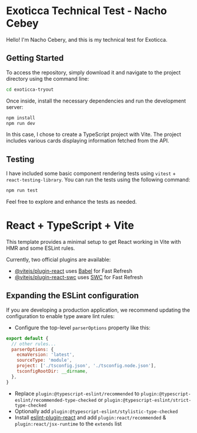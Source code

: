 # Exoticca Technical Test - Nacho Cebey

Hello! I'm Nacho Cebery, and this is my technical test for Exoticca.

## Getting Started

To access the repository, simply download it and navigate to the project directory using the command line:

```bash
cd exoticca-tryout
```

Once inside, install the necessary dependencies and run the development server:

```bash
npm install
npm run dev
```

In this case, I chose to create a TypeScript project with Vite. The project includes various cards displaying information fetched from the API.

## Testing

I have included some basic component rendering tests using `vitest` + `react-testing-library`. You can run the tests using the following command:

```bash
npm run test
```

Feel free to explore and enhance the tests as needed.


# React + TypeScript + Vite

This template provides a minimal setup to get React working in Vite with HMR and some ESLint rules.

Currently, two official plugins are available:

- [@vitejs/plugin-react](https://github.com/vitejs/vite-plugin-react/blob/main/packages/plugin-react/README.md) uses [Babel](https://babeljs.io/) for Fast Refresh
- [@vitejs/plugin-react-swc](https://github.com/vitejs/vite-plugin-react-swc) uses [SWC](https://swc.rs/) for Fast Refresh

## Expanding the ESLint configuration

If you are developing a production application, we recommend updating the configuration to enable type aware lint rules:

- Configure the top-level `parserOptions` property like this:

```js
export default {
  // other rules...
  parserOptions: {
    ecmaVersion: 'latest',
    sourceType: 'module',
    project: ['./tsconfig.json', './tsconfig.node.json'],
    tsconfigRootDir: __dirname,
  },
}
```

- Replace `plugin:@typescript-eslint/recommended` to `plugin:@typescript-eslint/recommended-type-checked` or `plugin:@typescript-eslint/strict-type-checked`
- Optionally add `plugin:@typescript-eslint/stylistic-type-checked`
- Install [eslint-plugin-react](https://github.com/jsx-eslint/eslint-plugin-react) and add `plugin:react/recommended` & `plugin:react/jsx-runtime` to the `extends` list
